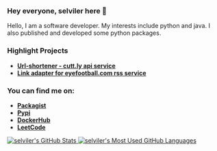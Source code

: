 ### Hey everyone, selviler here 👋

Hello, I am a software developer. My interests include python and java. I also published and developed some python packages.

### Highlight Projects
* **[Url-shortener - cutt.ly api service ](https://github.com/selviler/laravel-url-shortener)**
* **[Link adapter for eyefootball.com rss service](https://github.com/selviler/eyefootball)**

### You can find me on:
* **[Packagist](https://packagist.org/users/slvler)**
* **[Pypi](https://pypi.org/user/selviler)**
* **[DockerHub](https://hub.docker.com/u/slvler)**
* **[LeetCode](https://leetcode.com/selviler)**

<a href="https://github.com/anuraghazra/github-readme-stats">
  <img align="top" src="https://github-readme-stats.vercel.app/api?username=selviler&hide=contribs&count_private=true&theme=dracula&show_icons=true" alt="selviler's GitHub Stats" />
</a>

<a href="https://github.com/anuraghazra/github-readme-stats">
  <img align="top" src="https://github-readme-stats.vercel.app/api/top-langs/?username=selviler&count_private=true&theme=dracula&hide=css,html,blade,scss,ejs&show_icons=true&layout=compact&card_width=270" alt="selviler's Most Used GitHub Languages" />
</a>
